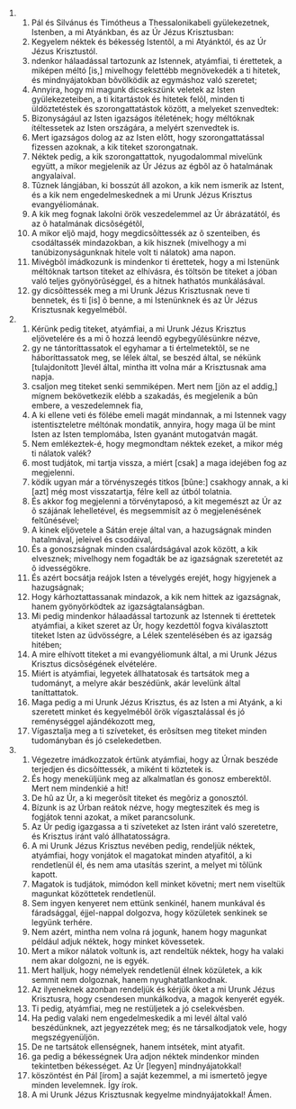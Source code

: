 <ol>
  <li>
    <ol>
      <li>Pál és Silvánus és Timótheus a Thessalonikabeli gyülekezetnek, Istenben, a mi Atyánkban, és az Úr Jézus Krisztusban:</li>
      <li>Kegyelem néktek és békesség Istentõl, a mi Atyánktól, és az Úr Jézus Krisztustól.</li>
      <li>ndenkor hálaadással tartozunk az Istennek, atyámfiai, ti érettetek, a miképen méltó [is,] mivelhogy felettébb megnövekedék a ti hitetek, és mindnyájatokban bõvölködik az egymáshoz való szeretet;</li>
      <li>Annyira, hogy mi magunk dicsekszünk veletek az Isten gyülekezeteiben, a ti kitartástok és hitetek felõl, minden ti üldöztetéstek és szorongattatástok között, a melyeket szenvedtek:</li>
      <li>Bizonyságául az Isten igazságos ítéletének; hogy méltóknak ítéltessetek az Isten országára, a melyért szenvedtek is.</li>
      <li>Mert igazságos dolog az az Isten elõtt, hogy szorongattatással fizessen azoknak, a kik titeket szorongatnak.</li>
      <li>Néktek pedig, a kik szorongattattok, nyugodalommal mivelünk együtt, a mikor megjelenik az Úr Jézus az égbõl az õ hatalmának angyalaival.</li>
      <li>Tûznek lángjában, ki bosszút áll azokon, a kik nem ismerik az Istent, és a kik nem engedelmeskednek a mi Urunk Jézus Krisztus evangyéliomának.</li>
      <li>A kik meg fognak lakolni örök veszedelemmel az Úr ábrázatától, és az õ hatalmának dicsõségétõl,</li>
      <li>A mikor eljõ majd, hogy megdicsõíttessék az õ szenteiben, és csodáltassék mindazokban, a kik hisznek (mivelhogy a mi tanúbizonyságunknak hitele volt ti nálatok) ama napon.</li>
      <li>Mivégbõl imádkozunk is mindenkor ti érettetek, hogy a mi Istenünk méltóknak tartson titeket az elhívásra, és töltsön be titeket a jóban való teljes gyönyörûséggel, és a hitnek hathatós munkálásával.</li>
      <li>gy dicsõíttessék meg a mi Urunk Jézus Krisztusnak neve ti bennetek, és ti [is] õ benne, a mi Istenünknek és az Úr Jézus Krisztusnak kegyelmébõl.</li>
    </ol>
  </li>
  <li>
    <ol>
      <li>Kérünk pedig titeket, atyámfiai, a mi Urunk Jézus Krisztus eljövetelére és a mi õ hozzá leendõ egybegyûlésünkre nézve,</li>
      <li>gy ne tántoríttassatok el egyhamar a ti értelmetektõl, se ne háboríttassatok meg, se lélek által, se beszéd által, se nékünk [tulajdonított ]levél által, mintha itt volna már a Krisztusnak ama napja.</li>
      <li>csaljon meg titeket senki semmiképen. Mert nem [jön az el addig,] mígnem bekövetkezik elébb a szakadás, és megjelenik a bûn embere, a veszedelemnek fia,</li>
      <li>A ki ellene veti és fölébe emeli magát mindannak, a mi Istennek vagy istentiszteletre méltónak mondatik, annyira, hogy maga ül be mint Isten az Isten templomába, Isten gyanánt mutogatván magát.</li>
      <li>Nem emlékeztek-é, hogy megmondtam néktek ezeket, a mikor még ti nálatok valék?</li>
      <li>most tudjátok, mi tartja vissza, a miért [csak] a maga idejében fog az megjelenni.</li>
      <li>ködik ugyan már a törvényszegés titkos [bûne:] csakhogy annak, a ki [azt] még most visszatartja, félre kell az útból tolatnia.</li>
      <li>És akkor fog megjelenni a törvénytaposó, a kit megemészt az Úr az õ szájának lehelletével, és megsemmisít az õ megjelenésének feltûnésével;</li>
      <li>A kinek eljövetele a Sátán ereje által van, a hazugságnak minden hatalmával, jeleivel és csodáival,</li>
      <li>És a gonoszságnak minden csalárdságával azok között, a kik elvesznek; mivelhogy nem fogadták be az igazságnak szeretetét az õ idvességökre.</li>
      <li>És azért bocsátja reájok Isten a tévelygés erejét, hogy higyjenek a hazugságnak;</li>
      <li>Hogy kárhoztattassanak mindazok, a kik nem hittek az igazságnak, hanem gyönyörködtek az igazságtalanságban.</li>
      <li>Mi pedig mindenkor hálaadással tartozunk az Istennek ti érettetek atyámfiai, a kiket szeret az Úr, hogy kezdettõl fogva kiválasztott titeket Isten az üdvösségre, a Lélek szentelésében és az igazság hitében;</li>
      <li>A mire elhívott titeket a mi evangyéliomunk által, a mi Urunk Jézus Krisztus dicsõségének elvételére.</li>
      <li>Miért is atyámfiai, legyetek állhatatosak és tartsátok meg a tudományt, a melyre akár beszédünk, akár levelünk által taníttattatok.</li>
      <li>Maga pedig a mi Urunk Jézus Krisztus, és az Isten a mi Atyánk, a ki szeretett minket és kegyelmébõl örök vígasztalással és jó reménységgel ajándékozott meg,</li>
      <li>Vígasztalja meg a ti szíveteket, és erõsítsen meg titeket minden tudományban és jó cselekedetben.</li>
    </ol>
  </li>
  <li>
    <ol>
      <li>Végezetre imádkozzatok értünk atyámfiai, hogy az Úrnak beszéde terjedjen és dicsõíttessék, a miként ti köztetek is.</li>
      <li>És hogy meneküljünk meg az alkalmatlan és gonosz emberektõl. Mert nem mindenkié a hit!</li>
      <li>De hû az Úr, a ki megerõsít titeket és megõriz a gonosztól.</li>
      <li>Bízunk is az Úrban reátok nézve, hogy megteszitek és meg is fogjátok tenni azokat, a miket parancsolunk.</li>
      <li>Az Úr pedig igazgassa a ti szíveteket az Isten iránt való szeretetre, és Krisztus iránt való állhatatosságra.</li>
      <li>A mi Urunk Jézus Krisztus nevében pedig, rendeljük néktek, atyámfiai, hogy vonjátok el magatokat minden atyafitól, a ki rendetlenül él, és nem ama utasítás szerint, a melyet mi tõlünk kapott.</li>
      <li>Magatok is tudjátok, mimódon kell minket követni; mert nem viseltük magunkat közöttetek rendetlenül.</li>
      <li>Sem ingyen kenyeret nem ettünk senkinél, hanem munkával és fáradsággal, éjjel-nappal dolgozva, hogy közületek senkinek se legyünk terhére.</li>
      <li>Nem azért, mintha nem volna rá jogunk, hanem hogy magunkat például adjuk néktek, hogy minket kövessetek.</li>
      <li>Mert a mikor nálatok voltunk is, azt rendeltük néktek, hogy ha valaki nem akar dolgozni, ne is egyék.</li>
      <li>Mert halljuk, hogy némelyek rendetlenül élnek közületek, a kik semmit nem dolgoznak, hanem nyughatatlankodnak.</li>
      <li>Az ilyeneknek azonban rendeljük és kérjük õket a mi Urunk Jézus Krisztusra, hogy csendesen munkálkodva, a magok kenyerét egyék.</li>
      <li>Ti pedig, atyámfiai, meg ne restüljetek a jó cselekvésben.</li>
      <li>Ha pedig valaki nem engedelmeskedik a mi levél által való beszédünknek, azt jegyezzétek meg; és ne társalkodjatok vele, hogy megszégyenüljön.</li>
      <li>De ne tartsátok ellenségnek, hanem intsétek, mint atyafit.</li>
      <li>ga pedig a békességnek Ura adjon néktek mindenkor minden tekintetben békességet. Az Úr [legyen] mindnyájatokkal!</li>
      <li>köszöntést én Pál [írom] a saját kezemmel, a mi ismertetõ jegye minden levelemnek. Így írok.</li>
      <li>A mi Urunk Jézus Krisztusnak kegyelme mindnyájatokkal! Ámen.</li>
    </ol>
  </li>
</ol>